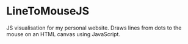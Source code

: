 # LineToMouseJS
JS visualisation for my personal website. Draws lines from dots to the mouse on an HTML canvas using JavaScript.
